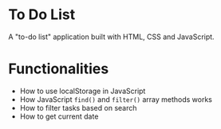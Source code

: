 # To Do List

A "to-do list" application built with HTML, CSS and JavaScript.

# Functionalities

- How to use localStorage in JavaScript
- How JavaScript `find()` and `filter()` array methods works
- How to filter tasks based on search
- How to get current date
